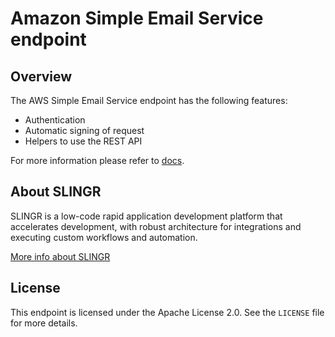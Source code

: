# Amazon Simple Email Service endpoint

## Overview
The AWS Simple Email Service endpoint has the following features:
- Authentication
- Automatic signing of request
- Helpers to use the REST API

For more information please refer to [docs](https://slingr-stack.github.io/platform/endpoints_aws_ses.html).

## About SLINGR

SLINGR is a low-code rapid application development platform that accelerates development, with robust architecture for integrations and executing custom workflows and automation.

[More info about SLINGR](https://slingr.io)

## License

This endpoint is licensed under the Apache License 2.0. See the `LICENSE` file for more details.



